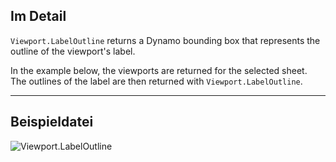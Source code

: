 ## Im Detail
`Viewport.LabelOutline` returns a Dynamo bounding box that represents the outline of the viewport's label.

In the example below, the viewports are returned for the selected sheet. The outlines of the label are then returned with `Viewport.LabelOutline`.
___
## Beispieldatei

![Viewport.LabelOutline](./Revit.Elements.Viewport.LabelOutline_img.jpg)
